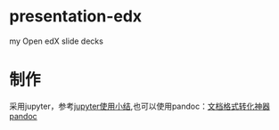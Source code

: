 # presentation-edx
my Open edX slide decks

# 制作
采用jupyter，参考[jupyter使用小结](http://blog.just4fun.site/jupyter-summary.html),也可以使用pandoc：[文档格式转化神器pandoc](http://blog.just4fun.site/document-factory-pandoc.html)
